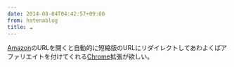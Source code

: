 ```yaml
---
date: 2014-08-04T04:42:57+09:00
from: hatenablog
title: ☁
---
```


<p><a class="keyword" href="http://d.hatena.ne.jp/keyword/Amazon">Amazon</a>のURLを開くと自動的に短縮版のURLにリダイレクトしてあわよくばアファリエイトを付けてくれる<a class="keyword" href="http://d.hatena.ne.jp/keyword/Chrome">Chrome</a>拡張が欲しい。</p>

